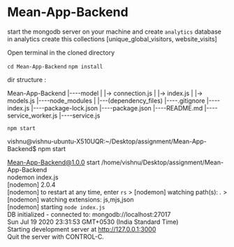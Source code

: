 # Mean-App-Backend

start the mongodb server on your machine and create `analytics` database
in analytics create this collections [unique_global_visitors, website_visits]

Open terminal in the cloned directory

`cd Mean-App-Backend`
`npm install`

dir structure :

Mean-App-Backend
|----model
| |-> connection.js
| |-> index.js
| |-> models.js
|----node_modules
| |---(dependency_files)
|----.gitignore
|----index.js
|----package-lock.json
|----package.json
|----README.md
|----service_worker.js
|----service.js

`npm start`

vishnu@vishnu-ubuntu-X510UQR:~/Desktop/assignment/Mean-App-Backend\$ npm start<br>

Mean-App-Backend@1.0.0 start /home/vishnu/Desktop/assignment/Mean-App-Backend<br>
 nodemon index.js<br>
 [nodemon] 2.0.4<br>
 [nodemon] to restart at any time, enter `rs` > [nodemon] watching path(s): _._ > [nodemon] watching extensions: js,mjs,json<br>
 [nodemon] starting `node index.js`<br>
 DB initialized - connected to: mongodb://localhost:27017<br>
 Sun Jul 19 2020 23:31:53 GMT+0530 (India Standard Time)<br>
 Starting development server at http://127.0.0.1:3000<br>
 Quit the server with CONTROL-C. <br>
